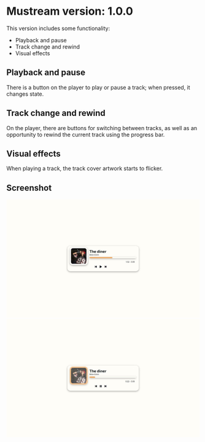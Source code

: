 # Mustream version: 1.0.0

This version includes some functionality:

- Playback and pause
- Track change and rewind
- Visual effects

## Playback and pause

There is a button on the player to play or pause a track; when pressed, it changes state.

## Track change and rewind

On the player, there are buttons for switching between tracks, as well as an opportunity to rewind the current track using the progress bar.

## Visual effects

When playing a track, the track cover artwork starts to flicker.

## Screenshot

<img src="./static/img/screenshot-1.jpeg" alt="mustream interface pause" />
<img src="./static/img/screenshot-2.jpeg" alt="mustream interface play" />